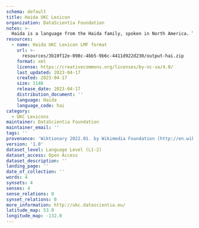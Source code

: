 ```yaml
---
schema: default
title: Haida UKC Lexicon
organization: DataScientia Foundation
notes: >-
  Haida is a language from the Haida family, spoken in North America. The UKC Lexicon of Haida is represented as a lexico-semantic network. It consists of words, word senses, synsets, as well as sense-level and synset-level relationships.
resources:
  - name: Haida UKC Lexicon LMF format
    url: >-
      resources/3b10f12e-098c-4bb5-9b6c-4411d922d230/output-hai.zip
    format: xml
    license: https://creativecommons.org/licenses/by-nc-sa/4.0/
    last_updated: 2023-04-17
    created: 2023-04-17
    size: 1148
    release_date: 2023-04-17
    distribution_document: ''
    language: Haida
    language_code: hai
category:
  - UKC Lexicons
maintainer: DataScientia Foundation
maintainer_email: ''
tags: ''
provenance: 'Wiktionary 2022.01. by Wikimedia Foundation (http://en.wiktionary.org); CogNet 2.1 by Khuyagbaatar Batsuren, National University of Mongolia (http://cognet.ukc.disi.unitn.it); KinDiv: Kinship Diversity 1.0 by Temuulen Khishigsuren (http://ukc.disi.unitn.it/index.php/kinship/); Princeton WordNet 2.1 by Princeton University (https://wordnet.princeton.edu)'
version: '1.0'
dataset_level: Language Level (L1-2)
dataset_access: Open Access
dataset_description: ''
landing_page: ''
date_of_collection: ''
words: 4
synsets: 4
senses: 4
sense_relations: 0
synset_relations: 0
more_information: http://ukc.datascientia.eu/
latitude_map: 53.0
longitude_map: -132.0
---
```

